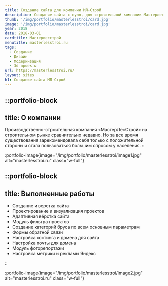 ```yaml
---
title: Создание сайта для компании МЛ-Строй
description: Создание сайта с нуля, для строительной компании Мастерлесстрой. Проектирование и визуализация проектов для сайта.
thumb: '/img/portfolio/masterlesstroi/card.jpg'
image: '/img/portfolio/masterlesstroi/card.jpg'
year: 2018
date: 2018-03-01
cardtitle: Мастерлесстрой
menutitle: masterlesstroi.ru
tags:
  - Создание
  - Дизайн
  - Модернизация
  - 3d проекты
url: https://masterlesstroi.ru/
layout: sites
h1: Создание сайта МЛ-Строй
---
```


 

::portfolio-block
---
title: О компании
---
Производственно-строительная компания «МастерЛесСтрой» на строительном рынке сравнительно недавно. Но за все время
существования зарекомендовала себя только с положительной стороны и стала пользоваться большим спросом у населения.
::

:portfolio-image{image="/img/portfolio/masterlesstroi/image1.jpg" alt="masterlesstroi.ru" class="w-full"}

::portfolio-block
---
title: Выполненные работы
---

- Создание и верстка сайта
- Проектирование и визуализация проектов
- Адаптивная вёрстка сайта
- Модуль фильтра проектов
- Создание категорий бруса по всем основным параметрам
- Формы обратной связи
- Настройка хостинга и домена для сайта
- Настройка почты для домена
- Модуль фоторепортажи
- Настройка метрики и рекламы Яндекс

::

:portfolio-image{image="/img/portfolio/masterlesstroi/image2.jpg" alt="masterlesstroi.ru" class="w-full"}